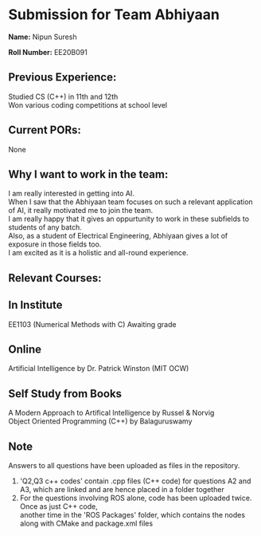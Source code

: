 **Submission for Team Abhiyaan**
==================================

**Name:**
Nipun Suresh

**Roll Number:**
EE20B091

**Previous Experience:**
----------------------- 
Studied CS (C++) in 11th and 12th\
Won various coding competitions at school level

**Current PORs:**
-----------------
None

**Why I want to work in the team:**
------------------------------------
I am really interested in getting into AI.\
When I saw that the Abhiyaan team focuses on such a relevant application of AI, it really motivated me to join the team.\
I am really happy that it gives an oppurtunity to work in these subfields to students of any batch.\
Also, as a student of Electrical Engineering, Abhiyaan gives a lot of exposure in those fields too.\
I am excited as it is a holistic and all-round experience.

**Relevant Courses:**
---------------------
In Institute
---------------
EE1103 (Numerical Methods with C)
Awaiting grade

Online
-------
Artificial Intelligence by Dr. Patrick Winston (MIT OCW)

Self Study from Books
----------------------
A Modern Approach to Artifical Intelligence by Russel & Norvig\
Object Oriented Programming (C++) by Balaguruswamy

Note
-------------
Answers to all questions have been uploaded as files in the repository.
1. 'Q2,Q3 c++ codes' contain .cpp files (C++ code) for questions A2 and A3, which are linked and are hence placed in a folder together
2. For the questions involving ROS alone, code has been uploaded twice. Once as just C++ code,\
another time in the 'ROS Packages' folder, which contains the nodes along with CMake and package.xml files
